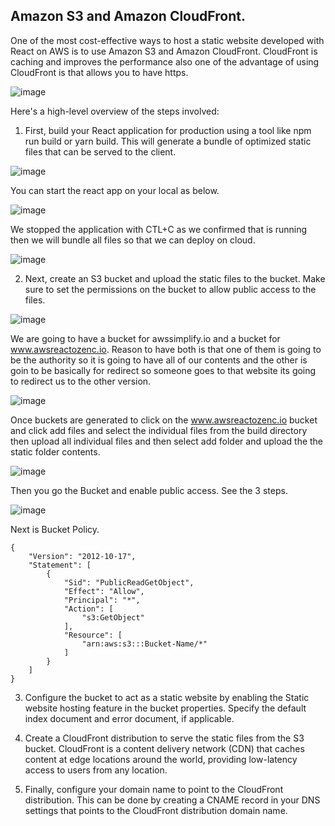 ## Amazon S3 and Amazon CloudFront.
One of the most cost-effective ways to host a static website developed with React on AWS is to use Amazon S3 and Amazon CloudFront.
CloudFront is caching and improves the performance also one of the advantage of using CloudFront is that allows you to have https.

![image](https://user-images.githubusercontent.com/62793938/230742100-b7d58ab4-936e-4887-b9bb-2f8cff8b3803.png)


Here's a high-level overview of the steps involved:

1. First, build your React application for production using a tool like npm run build or yarn build. This will generate a bundle of optimized static files that can be served to the client.

![image](https://user-images.githubusercontent.com/62793938/230743714-551b626b-6575-4011-bd30-a86d2cff6704.png)

You can start the react app on your local as below.

![image](https://user-images.githubusercontent.com/62793938/230743908-41718115-b569-4499-bc59-e23d5e190525.png)

We stopped the application with CTL+C as we confirmed that is running then we will bundle all files so that we can deploy on cloud.

![image](https://user-images.githubusercontent.com/62793938/230744086-3e4a0847-d758-4e3b-b748-dba535d2fe38.png)


2. Next, create an S3 bucket and upload the static files to the bucket. Make sure to set the permissions on the bucket to allow public access to the files.

![image](https://user-images.githubusercontent.com/62793938/230744209-9c548d4a-1418-449c-8a13-eb3462824fa9.png)

We are going to have a bucket for awssimplify.io and a bucket for www.awsreactozenc.io. Reason to have both is that one of them is going to be the authority so it is going to have all of our contents and the other is goin to be basically for redirect so someone goes to that website its going to redirect us to the other version.

![image](https://user-images.githubusercontent.com/62793938/230744710-a609df89-6800-42f5-83e5-2db34be52beb.png)

Once buckets are generated to click on the www.awsreactozenc.io bucket and click add files and select the individual files from the build directory then upload all individual files and then select add folder and upload the the static folder contents.

![image](https://user-images.githubusercontent.com/62793938/230744902-c1ec533d-cdc1-435f-8f25-93a725d29c7f.png)

Then you go the Bucket and enable public access. See the 3 steps.

![image](https://user-images.githubusercontent.com/62793938/230745136-c5035b5b-9d16-413c-a684-7810acf31292.png)

Next is Bucket Policy.
```
{
    "Version": "2012-10-17",
    "Statement": [
        {
            "Sid": "PublicReadGetObject",
            "Effect": "Allow",
            "Principal": "*",
            "Action": [
                "s3:GetObject"
            ],
            "Resource": [
                "arn:aws:s3:::Bucket-Name/*"
            ]
        }
    ]
}
```

3. Configure the bucket to act as a static website by enabling the Static website hosting feature in the bucket properties. Specify the default index document and error document, if applicable.

4. Create a CloudFront distribution to serve the static files from the S3 bucket. CloudFront is a content delivery network (CDN) that caches content at edge locations around the world, providing low-latency access to users from any location.

5. Finally, configure your domain name to point to the CloudFront distribution. This can be done by creating a CNAME record in your DNS settings that points to the CloudFront distribution domain name.

